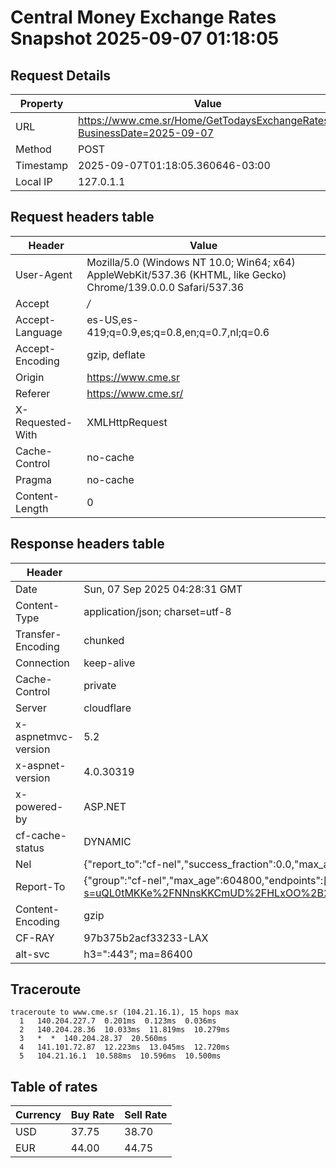 # Central Money Exchange Rates Snapshot 2025-09-07 01:18:05
## Request Details

| Property | Value |
|----------|-------|
| URL | https://www.cme.sr/Home/GetTodaysExchangeRates/?BusinessDate=2025-09-07 |
| Method | POST |
| Timestamp | 2025-09-07T01:18:05.360646-03:00 |
| Local IP | 127.0.1.1 |
    
## Request headers table

| Header | Value |
|--------|-------|
| User-Agent | Mozilla/5.0 (Windows NT 10.0; Win64; x64) AppleWebKit/537.36 (KHTML, like Gecko) Chrome/139.0.0.0 Safari/537.36 |
| Accept | */* |
| Accept-Language | es-US,es-419;q=0.9,es;q=0.8,en;q=0.7,nl;q=0.6 |
| Accept-Encoding | gzip, deflate |
| Origin | https://www.cme.sr |
| Referer | https://www.cme.sr/ |
| X-Requested-With | XMLHttpRequest |
| Cache-Control | no-cache |
| Pragma | no-cache |
| Content-Length | 0 |

    
## Response headers table
| Header | Value |
|--------|-------|
| Date | Sun, 07 Sep 2025 04:28:31 GMT |
| Content-Type | application/json; charset=utf-8 |
| Transfer-Encoding | chunked |
| Connection | keep-alive |
| Cache-Control | private |
| Server | cloudflare |
| x-aspnetmvc-version | 5.2 |
| x-aspnet-version | 4.0.30319 |
| x-powered-by | ASP.NET |
| cf-cache-status | DYNAMIC |
| Nel | {"report_to":"cf-nel","success_fraction":0.0,"max_age":604800} |
| Report-To | {"group":"cf-nel","max_age":604800,"endpoints":[{"url":"https://a.nel.cloudflare.com/report/v4?s=uQL0tMKKe%2FNNnsKKCmUD%2FHLxOO%2B2jUby7v9wWXSQgicqTNCBbFP2Z%2B9zlI9OUdfVnSIBEOPvY1vZtECMRKCD1CPXjC2CQ8%2Fb%2Fes%3D"}]} |
| Content-Encoding | gzip |
| CF-RAY | 97b375b2acf33233-LAX |
| alt-svc | h3=":443"; ma=86400 |

## Traceroute 

```
traceroute to www.cme.sr (104.21.16.1), 15 hops max
  1   140.204.227.7  0.201ms  0.123ms  0.036ms 
  2   140.204.28.36  10.033ms  11.819ms  10.279ms 
  3   *  *  140.204.28.37  20.560ms 
  4   141.101.72.87  12.223ms  13.045ms  12.720ms 
  5   104.21.16.1  10.588ms  10.596ms  10.500ms 

```


## Table of rates

| Currency | Buy Rate | Sell Rate |
|----------|----------|-----------|
| USD | 37.75 | 38.70 |
| EUR | 44.00 | 44.75 |
